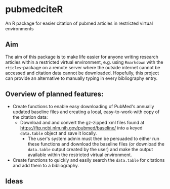 # pubmedciteR
An R package for easier citation of pubmed articles in restricted virtual environments


## Aim

The aim of this package is to make life easier for anyone writing research articles within a restricted virtual environment, e.g. using `Rmarkdown` with the `rticles`-package on a remote server where the outside internet cannot be accessed and citation data cannot be downloaded. Hopefully, this project can provide an alternative to manually typing in every bibliography entry.

## Overview of planned features:

- Create functions to enable easy downloading of PubMed's annually updated baseline files and creating a local, easy-to-work-with copy of the citation data:
  - Download and and convert the gz-zipped xml files found at https://ftp.ncbi.nlm.nih.gov/pubmed/baseline/ into a keyed `data.table` object and save it locally.
    - The user's system admin must then be persuaded to either run these functions and download the baseline files (or download the `data.table` output created by the user) and make the output available within the restricted virtual environment.
- Create functions to quickly and easily search the `data.table` for citations and add them to a bibliography.

## Ideas


